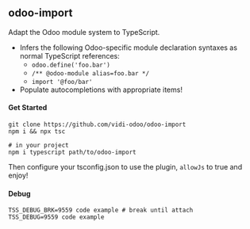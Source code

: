 ## odoo-import

Adapt the Odoo module system to TypeScript.

- Infers the following Odoo-specific module declaration syntaxes as normal TypeScript references:
  - `odoo.define('foo.bar')`
  - `/** @odoo-module alias=foo.bar */`
  - `import '@foo/bar'`
- Populate autocompletions with appropriate items!

#### Get Started

```
git clone https://github.com/vidi-odoo/odoo-import
npm i && npx tsc

# in your project
npm i typescript path/to/odoo-import
```

Then configure your tsconfig.json to use the plugin, `allowJs` to true and enjoy!

#### Debug

```
TSS_DEBUG_BRK=9559 code example # break until attach
TSS_DEBUG=9559 code example
```
